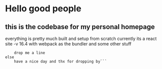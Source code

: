 # Hello good people

## this is the codebase for my personal homepage

everything is pretty much built and setup from scratch
currently its a react site -v 16.4
with webpack as the bundler and some other stuff 

```if (you want to know more) 
	drop me a line
else
	have a nice day and thx for dropping by```
